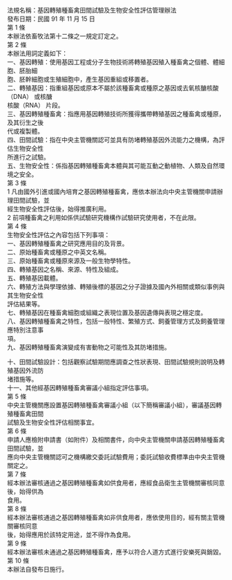 法規名稱：基因轉殖種畜禽田間試驗及生物安全性評估管理辦法  
發布日期：民國 91 年 11 月 15 日  
第 1 條  
本辦法依畜牧法第十二條之一規定訂定之。  
第 2 條  
本辦法用詞定義如下：  
一、基因轉殖：使用基因工程或分子生物技術將轉殖基因殖入種畜禽之個體、體細胞、胚胎細  
胞、胚幹細胞或生殖細胞中，產生基因重組或移置者。  
二、轉殖基因：指重組基因或原本不屬於該種畜禽或種原之基因或去氧核醣核酸（DNA） 或核醣  
核酸（RNA） 片段。  
三、基因轉殖種畜禽：指應用基因轉殖技術所獲得攜帶轉殖基因之種畜禽或種原，及其衍生之後  
代或複製體。  
四、田間試驗：指在中央主管機關認可並具有防堵轉殖基因外流能力之機構，為評估生物安全性  
所進行之試驗。  
五、生物安全性：係指基因轉殖種畜禽本體與其可能互動之動植物、人類及自然環境之安全。  
第 3 條  
1 凡由國外引進或國內培育之基因轉殖種畜禽，應依本辦法向中央主管機關申請辦理田間試驗，並  
經生物安全性評估後，始得推廣利用。  
2 前項種畜禽之利用如係供試驗研究機構作試驗研究使用者，不在此限。  
第 4 條  
生物安全性評估之內容包括下列事項：  
一、基因轉殖種畜禽之研究應用目的及背景。  
二、原始種畜禽或種原之中英文名稱。  
三、原始種畜禽或種原來源及一般生物學特性。  
四、轉殖基因之名稱、來源、特性及組成。  
五、轉殖基因載體。  
六、轉殖方法與學理依據、轉殖後標的基因之分子證據及國內外相關或類似事例與其生物安全性  
評估結果等。  
七、轉殖基因在種畜禽細胞或組織之表現位置及基因遺傳與表現之穩定度。  
八、基因轉殖種畜禽之特性，包括一般特性、繁殖方式、飼養管理方式及飼養管理應特別注意事  
項。  
九、基因轉殖種畜禽演變成有害動物之可能性及其防堵措施。  


十、田間試驗設計：包括觀察試驗期間應調查之性狀表現、田間試驗規則說明及轉殖基因外流防  
堵措施等。  
十一、其他經基因轉殖種畜禽審議小組指定評估事項。  
第 5 條  
中央主管機關應設置基因轉殖種畜禽審議小組（以下簡稱審議小組），審議基因轉殖種畜禽田間  
試驗及生物安全性評估相關事宜。  
第 6 條  
申請人應檢附申請書（如附件）及相關書件，向中央主管機關申請基因轉殖種畜禽田間試驗，並  
應向中央主管機關認可之機構繳交委託試驗費用；委託試驗收費標準由中央主管機關定之。  
第 7 條  
經本辦法審核通過之基因轉殖種畜禽如供食用者，應經食品衛生主管機關審核同意後，始得供為  
食用。  
第 8 條  
經本辦法審核通過之基因轉殖種畜禽如非供食用者，應依使用目的，經有關主管機關審核同意  
後，始得應用於該特定用途，並不得作為食用。  
第 9 條  
經本辦法審核未通過之基因轉殖種畜禽，應予以符合人道方式進行安樂死與銷毀。  
第 10 條  
本辦法自發布日施行。  


